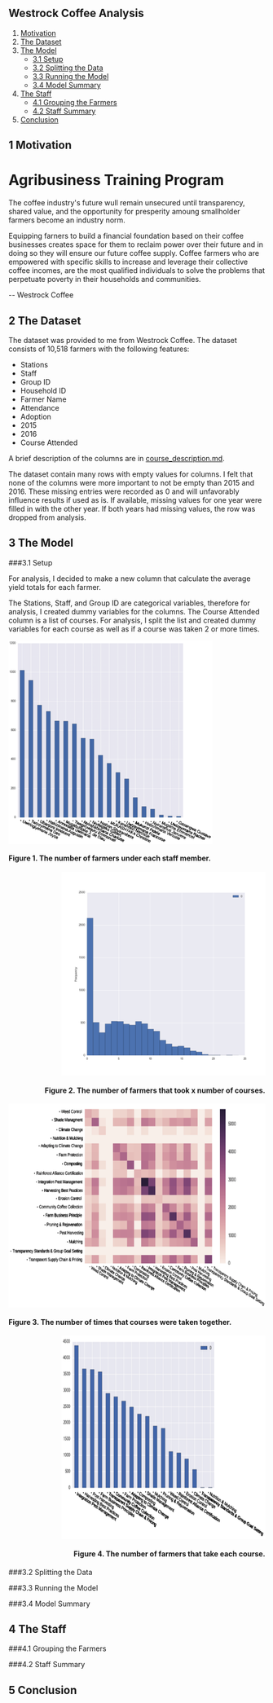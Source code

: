 ## Westrock Coffee Analysis
1. [Motivation](#1-motivation)
2. [The Dataset](#2-the-dataset)
3. [The Model](#3-the-model)
      * [3.1 Setup](#31-setup)
      * [3.2 Splitting the Data](#32-splitting-the-data)
      * [3.3 Running the Model](#33-running-the-model)
      * [3.4 Model Summary](#34-model-summary)
4. [The Staff](#4-the-staff)
      * [4.1 Grouping the Farmers](#41-grouping-the-farmers)
      * [4.2 Staff Summary](#42-staff-summary)
5. [Conclusion](#5-conclusion)

## 1 Motivation

# Agribusiness Training Program

The coffee industry's future wull remain unsecured until transparency, shared value, and the opportunity for presperity amoung smallholder farmers become an industry norm. 

Equipping farners to build a financial foundation based on their coffee businesses creates space for them to reclaim power over their future and in doing so they will ensure our future coffee supply. Coffee farmers who are empowered with specific skills to increase and leverage their collective coffee incomes, are the most qualified individuals to solve the problems that perpetuate poverty in their households and communities.

-- Westrock Coffee

## 2 The Dataset

The dataset was provided to me from Westrock Coffee. The dataset consists of 10,518 farmers with the following features:
- Stations
- Staff
- Group ID
- Household ID
- Farmer Name
- Attendance
- Adoption
- 2015
- 2016
- Course Attended

A brief description of the columns are in [course_description.md](https://github.com/meutband/Capstone/blob/master/column_description.md).

The dataset contain many rows with empty values for columns. I felt that none of the columns were more important to not be empty than 2015 and 2016. These missing entries were recorded as 0 and will unfavorably influence results if used as is. If available, missing values for one year were filled in with the other year. If both years had missing values, the row was dropped from analysis.

## 3 The Model


###3.1 Setup

For analysis, I decided to make a new column that calculate the average yield totals for each farmer. 

The Stations, Staff, and Group ID are categorical variables, therefore for analysis, I created dummy variables for the columns. The Course Attended column is a list of courses. For analysis, I split the list and created dummy variables for each course as well as if a course was taken 2 or more times. 

<p align="left">
<img src="https://github.com/meutband/Capstone/blob/master/images/staff_counts.png" width="400" height="400"
align="middle"/>
<h4 align="left"> Figure 1. The number of farmers under each staff member.</h4>
</p>

<p align="right">
<img src="https://github.com/meutband/Capstone/blob/master/images/course_counts.png" width="400" height="400"
align="middle"/>
<h4 align="right"> Figure 2. The number of farmers that took x number of courses.</h4>
</p>

<p align="left">
<img src="https://github.com/meutband/Capstone/blob/master/images/heatmap.png" width="600" height="400"
align="middle"/>
<h4 align="left"> Figure 3. The number of times that courses were taken together.</h4>
</p>

<p align="right">
<img src="https://github.com/meutband/Capstone/blob/master/images/courses_farmers.png" width="400" height="400" align="middle"/>
<h4 align="right"> Figure 4. The number of farmers that take each course.</h4>
</p>


###3.2 Splitting the Data


###3.3 Running the Model


###3.4 Model Summary


## 4 The Staff


###4.1 Grouping the Farmers


###4.2 Staff Summary



## 5 Conclusion
